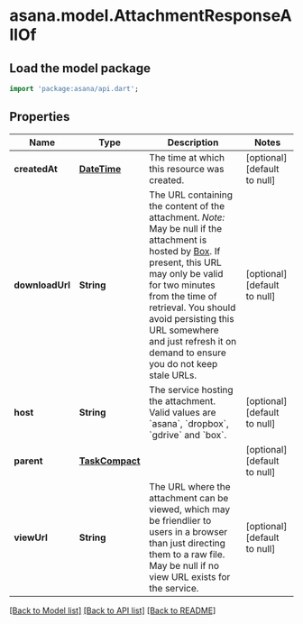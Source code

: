 # asana.model.AttachmentResponseAllOf

## Load the model package
```dart
import 'package:asana/api.dart';
```

## Properties
Name | Type | Description | Notes
------------ | ------------- | ------------- | -------------
**createdAt** | [**DateTime**](DateTime.md) | The time at which this resource was created. | [optional] [default to null]
**downloadUrl** | **String** | The URL containing the content of the attachment. *Note:* May be null if the attachment is hosted by [Box](https://www.box.com/). If present, this URL may only be valid for two minutes from the time of retrieval. You should avoid persisting this URL somewhere and just refresh it on demand to ensure you do not keep stale URLs. | [optional] [default to null]
**host** | **String** | The service hosting the attachment. Valid values are &#x60;asana&#x60;, &#x60;dropbox&#x60;, &#x60;gdrive&#x60; and &#x60;box&#x60;. | [optional] [default to null]
**parent** | [**TaskCompact**](TaskCompact.md) |  | [optional] [default to null]
**viewUrl** | **String** | The URL where the attachment can be viewed, which may be friendlier to users in a browser than just directing them to a raw file. May be null if no view URL exists for the service. | [optional] [default to null]

[[Back to Model list]](../README.md#documentation-for-models) [[Back to API list]](../README.md#documentation-for-api-endpoints) [[Back to README]](../README.md)


